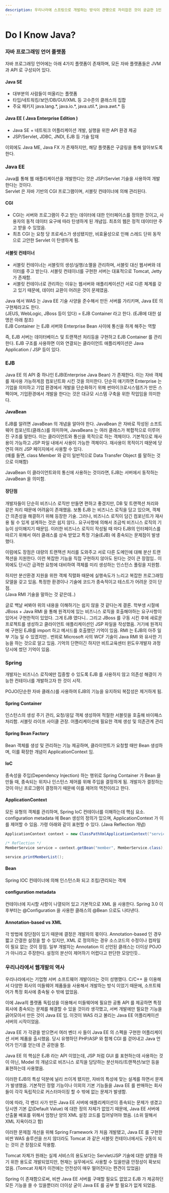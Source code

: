 ```yaml
---
description: 우리나라에 스프링으로 개발하는 방식이 관행으로 자리잡은 것이 궁금한 1인
---
```


# Do I Know Java?

### 자바 프로그래밍 언어 플랫폼

자바 프로그래밍 언어에는 아래 4가지 플랫폼이 존재하며, 모든 자바 플랫폼들은 JVM 과 API 로 구성되어 있다.

#### Java SE

* 대부분의 사람들이 떠올리는 플랫폼
* 타입/네트워킹/보안/DB/GUI/XML 등 고수준의 클래스의 집합
* 주요 패키지 java.lang.\*, java.io.\*, java.util.\*, java.awt.\* 등

#### Java EE \( Java Enterprise Edition \)

* Java SE + 네트워크 어플리케이션 개발, 실행을 위한 API 환경 제공
* JSP/Servlet, JDBC, JNDI, EJB 등 기술 탑재

이외에도 Java ME, Java FX 가 존재하지만, 해당 플랫폼은 구글링을 통해 알아보도록 한다.

### Java EE

Java를 통해 웹 애플리케이션을 개발한다는 것은 JSP/Servlet 기술을 사용하여 개발한다는 것이다.  
Servlet 은 자바 기반의 CGI 프로그램이며, 서블릿 컨테이너에 의해 관리된다.

#### CGI

* CGI는 서버와 프로그램이 주고 받는 데이터에 대한 인터페이스를 정의한 것이고, 사용자의 동적 데이터 요구에 따라 탄생하게 된 개념임. 최초의 웹은 정적 데이터만 주고 받을 수 있었음.
* 최초 CGI 는 요청 당 프로세스가 생성됐지만, 비효율성으로 인해 스레드 단위 동작으로 고안한 Servlet 이 탄생하게 됨.

#### 서블릿 컨테이너

* 서블릿 컨테이너는 서블릿의 생성/실행/소멸을 관리하며, 서블릿 대신 웹서버와 데이터를 주고 받는다. 서블릿 컨테이너를 구현한 서버는 대표적으로 Tomcat, Jetty 가 존재함.
* 서블릿 컨테이너로 관리하는 이유는 웹서버와 애플리케이션간 서로 다른 체계를 갖고 있기 때문에, 데이터 교환이 어려운 것이 문제였음.

  
Java 에서 WAS 는 Java EE 기술 사양을 준수해서 만든 서버를 가리키며, Java EE 의 구현체라고도 한다.   
\(JEUS, WebLogic, JBoss 등이 있다\) = EJB Container 라고 한다. \(EJB에 대한 설명은 아래 참조\)  
EJB Container 는 EJB 서버와 Enterprise Bean 사이에 통신을 하게 해주는 역할  


즉, EJB 서버는 데이터베이스 및 트랜잭션 처리등을 구현하고 EJB Container 를 관리한다. EJB 구조를 사용하면 이와 연결되는 클라이언트 애플리케이션은 Java Application / JSP 등이 있다.

### EJB

Java EE 의 API 중 하나인 EJB\(Enterprise Java Bean\) 가 존재한다. 이는 자바 객체를 재사용 가능하게끔 컴포넌트화 시킨 것을 의미한다. 단순히 얘기하면 Enterprise 는 기업을 의미하고 기업 환경에서 개발을 단순화하기 위해 썬마이크로시스템즈가 만든 스펙이며, 기업환경에서 개발을 한다는 것은 대규모 시스템 구축을 위한 작업임을 의미한다.

#### JavaBean

EJB를 알려면 JavaBean 의 개념을 알아야 한다. JavaBean 은 자바로 작성된 소프트웨어 컴포넌트\(클래스\)를 의미하며, JavaBeans 는 여러 클래스가 복합적으로 이루어진 구조를 말한다. 이는 클라이언트와 통신을 목적으로 하는 객체이다. 기본적으로 재사용이 가능하고 JSP 파일 내에서 사용이 가능한 객체이다. 재사용이 목적이기 때문에 당연히 여러 JSP 페이지에서 사용할 수 있다.  
\(예를 들면, class Member 와 같이 일반적으로 Data Transfer Object 를 말하는 것으로 이해함\)

JavaBean 이 클라이언트와의 통신에 사용하는 것이라면, EJB는 서버에서 동작하는 JavaBean 을 의미함.

#### 장단점

개발자들이 단순히 비즈니스 로직만 만들면 편하고 좋겠지만, DB 및 트랜잭션 처리와 같은 처리 때문에 어려움이 존재했음. 보통 EJB 는 비즈니스 로직을 담고 있으며, 객체 간 의존성을 해결하기 위해 등장한 기술. 그러나, 비즈니스 로직이 담긴 컴포넌트가 재사용 될 수 있게 설계하는 것은 쉽지 않다.. 요구사항에 의해서 조금씩 비즈니스 로직의 기능이 상이해지기 때문임. 이러한 비즈니스 로직이 작성될 때 마다 EJB의 인터페이스를 따르기 위해서 여러 클래스를 상속 받았고 특정 기술\(EJB\) 에 종속되는 문제점이 발생했다.

이럼에도 장점은 대량의 트랜잭션 처리를 도와주고 서로 다른 도메인에 대해 분산 트랜잭션을 지원한다. 이런 복잡한 기능을 직접 구현하지 않아도 된다는 것이 큰 장점임.. 이외에도 단시간 급격한 요청에 대비하여 객체를 미리 생성하는 인스턴스 풀링을 지원함.

하지만 분산환경 지원을 위한 객체 직렬화 때문에 실행속도가 느리고 복잡한 프로그래밍 모델을 갖고 있음. 특정한 환경이나 기술에 코드가 종속적이고 테스트가 어려운 것이 단점.  
\(Java RMI 기술을 말하는 것 같은데..\)

글로 백날 써봐야 위의 내용을 이해하기는 쉽지 않을 것 같다는게 결론. 학부생 시절에 JBoss + Java RMI 을 통해 원격지에 있는 비즈니스 로직을 호출해야하는 요구사항이 있어서 구현한적이 있었다. 그게 EJB 였다니.. 그리고 JBoss 를 구동 시킨 후에 새로운 프로젝트를 생성하고 클라이언트 애플리케이션인 JSP 파일을 작성했음. 거기에 원격지에 구현된 EJB를 import 하고 메서드를 호출했던 기억이 있음. RMI 는 EJB의 아주 일부 기능 일 수 있겠지만.. 번외로 Microsoft 사의 WCF 기술이 Java RMI 와 유사한 기능을 하는 것으로 알고 있음. 기억의 단편이긴 하지만 비트교육센터 윈도우개발자 과정 당시에 썼던 기억이 있음.

### Spring

개발자는 비즈니스 로직에만 집중할 수 있도록 EJB 를 사용하지 않고 의존성 해결이 가능한 컨테이너를 개발하고자 한 것이 시작.

POJO\(단순한 자바 클래스\)를 사용하여 EJB의 기능을 유지하되 복잡성은 제거하게 됨.

#### Spring Container

인스턴스의 생성 주기 관리, 요청/응답 객체 생성하여 적절한 서블릿을 호출해 바이패스 처리함. 서블릿 라이프 사이클 관장. 어플리케이션에 필요한 객체 생성 및 의존관계 관리

#### Spring Bean Factory

Bean 객체를 생성 및 관리하는 기능 제공하며, 클라이언트가 요청할 때만 Bean 생성하며, 이를 확장한 개념이 ApplicationContext 임.

#### IoC

종속성을 주입\(Dependency Injection\) 하는 행위로 Spring Container 가 Bean 을 만들 때, 종속되는 위치나 인스턴스 제어를 위해 주입을 결정하게 됨. 개발자가 결정하는 것이 아닌 프로그램이 결정하기 때문에 이를 제어의 역전이라고 한다.

#### ApplicationContext

모든 유형의 객체를 관리하며, Spring IoC 컨테이너를 이해하는데 핵심 요소. configuration metadata 에 Bean 생성의 정의가 있으며, ApplicationContext 가 이를 제어할 수 있음. 가령 아래와 같이 표현할 수 있다. \(Java Reflection 개념\)

```java
ApplicationContext context = new ClassPathXmlApplicationContext("service.xml", "foo.xml");

/* Reflection */
MemberService service = context.getBean("member", MemberService.class);

service.printMemberList();
```

#### Bean

Spring IOC 컨테이너에 의해 인스턴스화 되고 조립/관리되는 객체

#### configuration metadata

컨테이너에 지시할 사항이 나열되어 있고 기본적으로 XML 을 사용한다. Spring 3.0 이후부터는 @Configuration 을 사용한 클래스의 @Bean 으로도 나타낸다.

#### Annotation-based  vs  XML

각 방법에 장단점이 있기 때문에 결정은 개발자의 몫이다. Annotation-based 인 경우 짧고 간결한 설정을 할 수 있지만, XML 로 정의하는 경우 소스코드의 수정이나 컴파일이 필요 없는 것이 장점. 일부 개발자는 Annotation 이 선언된 클래스는 더이상 POJO 가 아니라고 주장한다. 설정의 분산이 제어하기 어렵다고 판단한 모양인듯..

### 우리나라에서 웹개발의 역사

우리나라에서는 기업형 서버 소프트웨어 개발이라는 것이 성행했다. C/C++ 을 이용해서 다양한 회사의 미들웨어 제품들을 사용해서 개발하는 방식 이었기 때문에, 소프트웨어가 특정 회사에 종속될 수 밖에 없었음.

이에 Java의 플랫폼 독립성을 이용해서 미들웨어에 필요한 공통 API 를 제공하면 특정 회사에 종속되는 문제를 해결할 수 있을 것이라 생각했고, 서버 개발에만 필요한 기능을 긁어모아서 만든 것이 Java EE 임. 이것이 WAS 라고 불리는 Java EE 어플리케이션 서버의 시작이었음.

Java EE 가 각광을 받으면서 여러 벤더 사 들이 Java EE 의 스펙을 구현한 어플리케이션 서버 제품을 출시했음. 당시 유행하던 PHP/ASP 와 함께 CGI 를 걷어내고 Java 언어가 인기를 얻는데 큰 공헌을 함.

Java EE 의 핵심은 EJB 라는 API 이었는데, JSP 처럼 GUI 를 표현하는데 사용하는 것이 아닌, Model 의 개념으로 비즈니스 로직을 담당하는 분산처리/트랜잭션/보안 등을 표현하는데 사용했음.

이러한 EJB의 특성 덕분에 널리 쓰이게 됐지만, 자바의 특성에 맞는 설계를 하면서 문제가 발생했음. 기본적인 정렬 기능이나 이외의 기본 기능들을 Java EE 를 판매하는 회사들이 각각 독립적으로 커스터마이징 할 수 밖에 없는 문제가 발생함.

이에 따라, 각 벤더 사가 만든 Java EE 서버에 애플리케이션이 종속되는 문제가 생겼고 당시엔 기본 값\(Default Value\) 에 대한 정의 자체가 없었기 때문에, Java EE 서버에 산출물 배포를 위해서 엄청난 양의 XML 설정 코드를 집어넣어야 했음. \(소위 말해서 XML 지옥이라고 함\)

이러한 문제점 개선을 위해 Spring Framework 가 처음 개발됐고, Java EE 를 구현한 비싼 WAS 솔루션을 쓰지 않더라도 Tomcat 과 같은 서블릿 컨테이너에서도 구동이 되는 것이 큰 장점으로 작용함.

Tomcat 자체가 원래는 실제 서비스의 용도보다는 Servlet/JSP 기술에 대한 설명을 하기 위한 용도로 개발되었지만, 현재는 실무에서도 사용할 수 있을만큼 안정성이 확보되었음. \(Tomcat 자체가 이전에는 안전성이 매우 떨어진다는 편견이 있었음\)

Spring 이 존재함으로써, 비싼 Java EE 서버를 구매할 필요도 없었고 EJB 가 제공하던 모든 기능을 쓸 수 있을뿐더러 더이상 굳이 Java EE 를 공부 할 필요가 없게 되었음.

